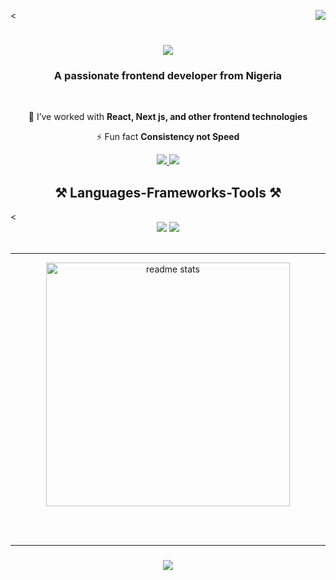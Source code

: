<<img align="right" src="https://visitor-badge.laobi.icu/badge?page_id=Blessedcode.Blessedcode" />

<h1 align="center">
    <img src="https://readme-typing-svg.herokuapp.com/?font=Righteous&size=35&center=true&vCenter=true&width=500&height=70&duration=4000&lines=Hi+There!+👋;+I'm+Terraform+Dev!;" />
</h1> 

 <h3 align="center">A passionate frontend developer from Nigeria </h3>

<br/> 


<div align="center">
 
 <!-- 🔭 I’m currently working on **E-commerce application** -->
 
 🌱 I’ve worked with **React, Next js, and other frontend technologies**

 <!-- 💬 Ask me about **Node.js, React, Firebase, MongoDB... or anything [here](https://github.com/salesp07/salesp07/issues)** -->

 ⚡ Fun fact **Consistency not Speed**
 
 </div> 
 


<div align="center"> 
  <a href="mailto:talktobmdesign@gmail.com">
    <img src="https://img.shields.io/badge/Gmail-333333?style=for-the-badge&logo=gmail&logoColor=red" />
  </a>
  <a href="https://twitter.com/Blessdbnjmn" target="_blank">
    <img src="https://img.shields.io/badge/Twitter-0077B5?style=for-the-badge&logo=twitter&logoColor=white" target="_blank" />
  </a>
 
</div> 



<h2 align="center">⚒️ Languages-Frameworks-Tools ⚒️</h2>
<<br/> 
<div align="center">
    <img src="https://skillicons.dev/icons?i=html,css,vscode,github,figma,tailwind,bootstrap,git,scss" />
    <img src="https://skillicons.dev/icons?i=nodejs,javascript,react,firebase" /><br>
</div>

<br/>

<hr/>

<div align=center>
 <img width=390 src="https://github-readme-streak-stats.herokuapp.com/?user=Blessdcode" alt="readme stats" />
 
</div>

<br/><br/>
<hr/>

<h3 align="center">
    <img src="https://readme-typing-svg.herokuapp.com/?font=Righteous&size=25&center=true&vCenter=true&width=500&height=70&duration=4000&lines=Thanks+for+visiting!+✌️;+Talk+to+me+on+Twitter!!!;I'm+always+down+to+collab+:)">
</h3>

<br/>
